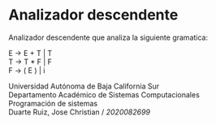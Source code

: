# Analizador descendente
Analizador descendente que analiza la siguiente gramatica:

E -> E + T | T  
T -> T * F | F  
F -> ( E ) | i

Universidad Autónoma de Baja California Sur  
Departamento Académico de Sistemas Computacionales  
Programación de sistemas  
Duarte Ruiz, Jose Christian / _2020082699_
